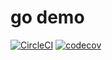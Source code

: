 # go demo

[![CircleCI](https://circleci.com/gh/saschagrunert/demo.svg?style=shield)](https://circleci.com/gh/saschagrunert/demo)
[![codecov](https://codecov.io/gh/saschagrunert/demo/branch/master/graph/badge.svg)](https://codecov.io/gh/saschagrunert/demo)
